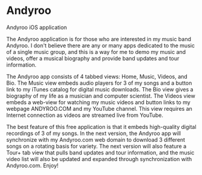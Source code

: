 # Andyroo
Andyroo iOS application

The Andyroo application is for those who are interested in my music band Andyroo.  I don't believe there are any or many apps dedicated to the music of a single music group, and this is a way for me to demo my music and videos, offer a musical biography and provide band updates and tour information.

The Andyroo app consists of 4 tabbed views: Home, Music, Videos, and Bio. The Music view embeds audio players for 3 of my songs and a button link to my iTunes catalog for digital music downloads. The Bio view gives a biography of my life as a musician and computer scientist.  The Videos view embeds a web-view for watching my music videos and button links to my webpage ANDYROO.COM and my YouTube channel.  This view requires an Internet connection as videos are streamed live from YouTube.

The best feature of this free application is that it embeds high-quality digital recordings of 3 of my songs. In the next version, the Andyroo app will synchronize with my Andyroo.com web domain to download 3 different songs on a rotating basis for variety.  The next version will also feature a Tour+ tab view that pulls band updates and tour information, and the music video list will also be updated and expanded through synchronization with Andyroo.com. Enjoy!
